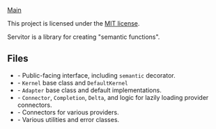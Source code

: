 [Main](../../)

This project is licensed under the [MIT license](../../LICENSE).

Servitor is a library for creating "semantic functions".

## Files
* [](__init__.py) - Public-facing interface, including `semantic` decorator.
* [](kernel.py) - `Kernel` base class and `DefaultKernel` 
* [](adapter.py) - `Adapter` base class and default implementations.
* [](complete.py) - `Connector`, `Completion`, `Delta`, and logic for lazily loading provider connectors.
* [](connector/) - Connectors for various providers.
* [](util.py) - Various utilities and error classes.
